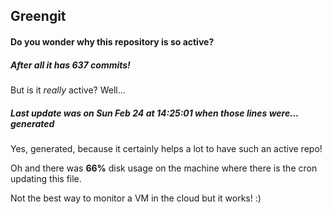 ## Greengit

#### Do you wonder why this repository is so active?

##### After all it has 637 commits!

But is it *really* active? Well...

##### Last update was on Sun Feb 24 at 14:25:01 when those lines were... generated

Yes, generated, because it certainly helps a lot to have such an active repo!

Oh and there was **66%** disk usage on the machine
where there is the cron updating this file.

Not the best way to monitor a VM in the cloud but it works! :)
